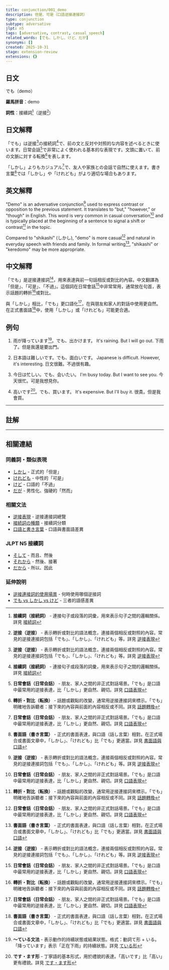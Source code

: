 ```yaml
---
title: conjunction/001_demo
description: 但是、可是（口語逆接連接詞）
type: conjunction
subtype: adversative
jlpt: n5
tags: [adversative, contrast, casual_speech]
related_words: [でも、しかし、けど、だが]
synonyms: []
created: 2025-10-31
stage: extension-review
extensions: {}
---
```


## 日文
でも（demo）

**羅馬拼音**：demo

**詞性**：接續詞[^conjunction]（逆接[^adversative]）

## 日文解釋

「でも」は逆接[^adversative]の接続詞[^conjunction]で、前の文と反対や対照的な内容を述べるときに使います。日常会話[^casual]で非常によく使われる基本的な表現です。文頭に置いて、前の文脈に対する転換[^contrast]を表します。

「しかし」よりもカジュアル[^casual]で、友人や家族との会話で自然に使えます。書き言葉[^written]では「しかし」や「けれども」がより適切な場合もあります。

## 英文解釋

"Demo" is an adversative conjunction[^adversative] used to express contrast or opposition to the previous statement. It translates to "but," "however," or "though" in English. This word is very common in casual conversation[^casual] and is typically placed at the beginning of a sentence to signal a shift or contrast[^contrast] in the topic.

Compared to "shikashi" (しかし), "demo" is more casual[^casual] and natural in everyday speech with friends and family. In formal writing[^written], "shikashi" or "keredomo" may be more appropriate.

## 中文解釋

「でも」是逆接連接詞[^adversative]，用來表達與前一句話相反或對比的內容。中文翻譯為「但是」、「可是」、「不過」。這個詞在日常會話[^casual]中非常常用，通常放在句首，表示話題的轉折[^contrast]或對比。

與「しかし」相比，「でも」更口語化[^casual]，在與朋友和家人的對話中使用更自然。在正式書面語[^written]中，使用「しかし」或「けれども」可能更合適。

## 例句

1. 雨が降っています[^te-iru]。でも、出かけます。
   It's raining. But I will go out.
   下雨了。但是我還是要出門。

2. 日本語は難しいです。でも、面白いです。
   Japanese is difficult. However, it's interesting.
   日文很難。不過很有趣。

3. 今日は忙しい。でも、会いたい。
   I'm busy today. But I want to see you.
   今天很忙。可是我想見你。

4. 高いです[^desu]。でも、買います。
   It's expensive. But I'll buy it.
   很貴。但是我會買。

---

## 註解

[^conjunction]: **接續詞（接続詞）** - 連接句子或段落的詞彙，用來表示句子之間的邏輯關係。詳見 [接続詞](../grammar/conjunction-types.md)

[^adversative]: **逆接（逆接）** - 表示轉折或對比的語法概念，連接兩個相反或對照的內容。常見的逆接連接詞包括「でも」、「しかし」、「けれども」等。詳見 [逆接表現](../grammar/adversative-expressions.md)

[^casual]: **日常會話（日常会話）** - 朋友、家人之間的非正式對話場景。「でも」是口語中最常用的逆接表達，比「しかし」更自然、親切。詳見 [口語表現](../context/casual-conversation.md)

[^contrast]: **轉折・對比（転換）** - 話題或觀點的改變，通常用逆接連接詞來標示。「でも」明確地告訴聽者：接下來的內容與前面的內容相反或不同。詳見 [話題轉換](../pragmatics/topic-shift.md)

[^written]: **書面語（書き言葉）** - 正式的書面表達，與口語（話し言葉）相對。在正式場合或書面文章中，「しかし」、「けれども」比「でも」更適當。詳見 [書面語與口語](../context/written-vs-spoken.md)

[^te-iru]: **〜ている文法** - 表示動作的持續狀態或結果狀態。格式：動詞て形 + いる。「降っています」表示「正在下雨」的持續狀態。詳見 [ている形](../grammar/te-iru-form.md)

[^desu]: **です・ます形** - 丁寧語的基本形式，用於禮貌的表達。「高いです」比「高い」更有禮貌。詳見 [です・ます形](../grammar/desu-masu-form.md)

---

## 相關連結

### 同義詞・類似表現
- [しかし](002_shikashi.md) - 正式的「但是」
- [けれども](003_keredomo.md) - 中性的「可是」
- [けど](004_kedo.md) - 口語的「不過」
- [だが](005_daga.md) - 男性化、強硬的「然而」

### 相關文法
- [逆接表現](../grammar/adversative-expressions.md) - 逆接連接詞總覽
- [接続詞の種類](../grammar/conjunction-types.md) - 接續詞分類
- [口語と書き言葉](../context/written-vs-spoken.md) - 口語與書面語差異

### JLPT N5 接續詞
- [そして](../conjunction/006_soshite.md) - 而且、然後
- [それから](../conjunction/007_sorekara.md) - 然後、接著
- [だから](../conjunction/008_dakara.md) - 所以、因此

### 延伸說明
- [逆接連接詞的使用場景](../extension/conjunction-usage-contexts.md) - 何時使用哪個逆接詞
- [でも vs しかし vs けど](../extension/comparison/demo-shikashi-kedo.md) - 三者的語感差異
